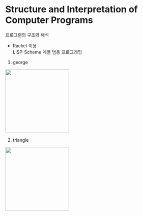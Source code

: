 # Structure and Interpretation of Computer Programs
프로그램의 구조와 해석
* Racket 이용 <br>
LISP-Scheme 계열 범용 프로그래밍

1. george
<img width="200" src="https://user-images.githubusercontent.com/37900415/98103200-ff012880-1ed7-11eb-8630-cded07b74fa5.png">

2. triangle
<img width="200" src="https://user-images.githubusercontent.com/37900415/98103842-f8bf7c00-1ed8-11eb-9c7e-11c7ddf6736b.png">
